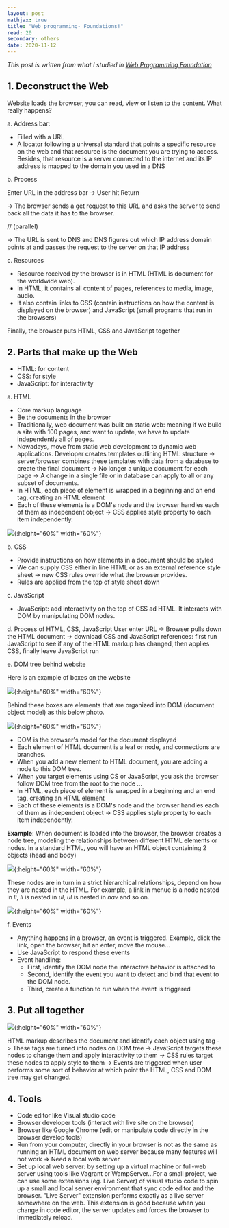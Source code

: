 ```yaml
---
layout: post
mathjax: true
title: "Web programming- Foundations!"
read: 20
secondary: others
date: 2020-11-12
---
```


*This post is written from what I studied in [Web Programming Foundation](https://www.linkedin.com/learning/web-programming-foundations/welcome?u=2127121)*

## 1. Deconstruct the Web

Website loads the browser, you can read, view or listen to the content. What really happens?

a. Address bar: 
+ Filled with a URL
+ A locator following a universal standard that points a specific resource on the web and that resource is the document you are trying to access. Besides, that resource is a server connected to the internet and its IP address is mapped to the domain you used in a DNS 
  
b. Process

Enter URL in the address bar -> User hit Return 

-> The browser sends a get request to this URL and asks the server to send back all the data it has to the browser. 

// (parallel)

-> The URL is sent to DNS and DNS figures out which IP address domain points at and passes the request to the server on that IP address

c. Resources
+ Resource received by the browser is in HTML (HTML is document for the worldwide web).
+ In HTML, it contains all content of pages, references to media, image, audio.
+ It also contain links to CSS (contain instructions on how the content is displayed on the browser) and JavaScript (small programs that run in the browsers)

Finally, the browser puts HTML, CSS and JavaScript together

## 2. Parts that make up the Web
- HTML: for content
- CSS: for style
- JavaScript: for interactivity

a. HTML
- Core markup language 
- Be the documents in the browser
- Traditionally, web document was built on static web: meaning if we build a site with 100 pages, and want to update, we have to update independently all of pages. 
- Nowadays, move from static web development to dynamic web applications. Developer creates templates outlining HTML structure -> server/browser combines these templates with data from a database to create the final document -> No longer a unique document for each page -> A change in a single file or in database can apply to all or any subset of documents.
- In HTML, each piece of element is wrapped in a beginning and an end tag, creating an HTML element
- Each of these elements is a DOM's node and the browser handles each of them as independent object -> CSS applies style property to each item independently. 

![](/sources/Others-web-programming3.png){:height="60%" width="60%"}

b. CSS
- Provide instructions on how elements in a document should be styled
- We can supply CSS either in line HTML or as an external reference style sheet -> new CSS rules override what the browser provides.
- Rules are applied from the top of style sheet down

c. JavaScript
- JavaScript: add interactivity on the top of CSS ad HTML. It interacts with DOM by manipulating DOM nodes.  

d. Process of HTML, CSS, JavaScript
User enter URL -> Browser pulls down the HTML document -> download CSS and JavaScript references: first run JavaScript to see if any of the HTML markup has changed, then applies CSS, finally leave JavaScript run

e. DOM tree behind website

Here is an example of boxes on the website

![](/sources/Others-web-programming.png){:height="60%" width="60%"}

Behind these boxes are elements that are organized into DOM (document object model) as this below photo.

![](/sources/Others-web-programming2.png){:height="60%" width="60%"}

- DOM is the browser's model for the document displayed
- Each element of HTML document is a leaf or node, and connections are branches. 
- When you add a new element to HTML document, you are adding a node to this DOM tree.
- When you target elements using CS or JavaScript, you ask the browser follow DOM tree from the root to the node ...
- In HTML, each piece of element is wrapped in a beginning and an end tag, creating an HTML element
- Each of these elements is a DOM's node and the browser handles each of them as independent object -> CSS applies style property to each item independently. 

**Example**: When document is loaded into the browser, the browser creates a node tree, modeling the relationships between different HTML elements or nodes. In a standard HTML, you will have an HTML object containing 2 objects (head and body)

![](/sources/Others-web-programming4.png){:height="60%" width="60%"}

These nodes are in turn in a strict hierarchical relationships, depend on how they are nested in the HTML. For example, a link in menue is a node nested in *li*, *li* is nested in *ul*, *ul* is nested in *nav* and so on.

![](/sources/Others-web-programming5.png){:height="60%" width="60%"}

f. Events
- Anything happens in a browser, an event is triggered. Example, click the link, open the browser, hit an enter, move the mouse...
- Use JavaScript to respond these events
- Event handling:
  -  First, identify the DOM node the interactive behavior is attached to
  -  Second, identify the event you want to detect and bind that event to the DOM node. 
  -  Third, create a function to run when the event is triggered

## 3. Put all together

![](/sources/Others-web-programming6.png){:height="60%" width="60%"}

HTML markup describes the document and identify each object using tag -> These tags are turned into nodes on DOM tree -> JavaScript targets these nodes to change them and apply interactivity to them -> CSS rules target these nodes to apply style to them -> Events are triggered when user performs some sort of behavior at which point the HTML, CSS and DOM tree may get changed. 

## 4. Tools
- Code editor like Visual studio code
- Browser developer tools (interact with live site on the browser)
- Browser like Google Chrome (edit or manipulate code directly in the browser develop tools)
- Run from your computer, directly in your browser is not as the same as running an HTML document on web server because many features will not work => Need a local web server 
- Set up local web server: by setting up a virtual machine or full-web server using tools like Vagrant or WampServer...For a small project, we can use some extensions (eg. Live Server) of visual studio code to spin up a small and local server environment that sync code editor and the browser. "Live Server" extension performs exactly as a live server somewhere on the web. This extension is good because when you change in code editor, the server updates and forces the browser to immediately reload. 
  
